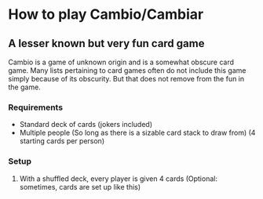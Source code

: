 # How to play Cambio/Cambiar
## A lesser known but very fun card game
Cambio is a game of unknown origin and is a somewhat obscure card game. Many lists pertaining to card games often do not include this game simply because of its obscurity. But that does not remove from the fun in the game.
### Requirements
- Standard deck of cards (jokers included)
- Multiple people (So long as there is a sizable card stack to draw from) (4 starting cards per person)
### Setup
1. With a shuffled deck, every player is given 4 cards
   (Optional: sometimes, cards are set up like this)
